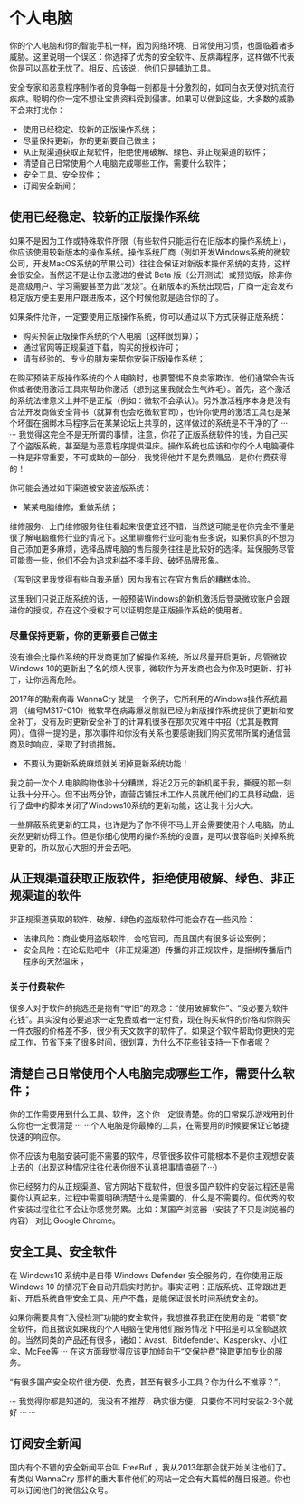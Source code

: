 # 个人电脑

你的个人电脑和你的智能手机一样，因为网络环境、日常使用习惯，也面临着诸多威胁。这里说明一个误区：你选择了优秀的安全软件、反病毒程序，这样做不代表你是可以高枕无忧了。相反、应该说，他们只是辅助工具。

安全专家和恶意程序制作者的竞争每一刻都是十分激烈的，如同白衣天使对抗流行疾病。聪明的你一定不想让宝贵资料受到侵害。如果可以做到这些，大多数的威胁不会来打扰你：

* 使用已经稳定、较新的正版操作系统；
* 尽量保持更新，你的更新要自己做主；
* 从正规渠道获取正规软件，拒绝使用破解、绿色、非正规渠道的软件；
* 清楚自己日常使用个人电脑完成哪些工作，需要什么软件；
* 安全工具、安全软件；
* 订阅安全新闻；

## 使用已经稳定、较新的正版操作系统

如果不是因为工作或特殊软件所限（有些软件只能运行在旧版本的操作系统上），你应该使用较新版本的操作系统。操作系统厂商（例如开发Windows系统的微软公司，开发MacOS系统的苹果公司）往往会保证对新版本操作系统的支持，这样会很安全。当然这不是让你去激进的尝试 Beta 版（公开测试）或预览版，除非你是高级用户、学习需要甚至为此“发烧”。在新版本的系统出现后，厂商一定会发布稳定版方便主要用户跟进版本，这个时候他就是适合你的了。

如果条件允许，一定要使用正版操作系统，你可以通过以下方式获得正版系统：

* 购买预装正版操作系统的个人电脑（这样很划算）；
* 通过官网等正规渠道下载，购买的授权许可；
* 请有经验的、专业的朋友来帮你安装正版操作系统；

在购买预装正版操作系统的个人电脑时，也要警惕不良卖家欺诈。他们通常会告诉你或者使用激活工具来帮助你激活（想到这里我就会生气炸毛）。首先，这个激活的系统法律意义上并不是正版（例如：微软不会承认）。另外激活程序本身是没有合法开发商做安全背书（就算有也会吃微软官司），也许你使用的激活工具也是某个坏蛋在捆绑木马程序后在某某论坛上共享的，这样做过的系统是不干净的了 ··· ··· 我觉得这完全不是无所谓的事情，注意，你花了正版系统软件的钱，为自己买了个盗版系统，甚至是为恶意程序提供温床。操作系统也应该和你的个人电脑硬件一样是非常重要，不可或缺的一部分，我觉得他并不是免费赠品，是你付费获得的！

你可能会通过如下渠道被安装盗版系统：

* 某某电脑维修，重做系统；

维修服务、上门维修服务往往看起来很便宜还不错，当然这可能是在你完全不懂是很了解电脑维修行业的情况下。这里聊维修行业可能有些多说，如果你真的不想为自己添加更多麻烦，选择品牌电脑的售后服务往往是比较好的选择。延保服务尽管可能贵一些，他们不会为追求利益不择手段、破坏品牌形象。

（写到这里我觉得有些自我矛盾）因为我有过在官方售后的糟糕体验。

这里我们只说正版系统的话，一般预装Windows的新机激活后登录微软账户会跟进你的授权，存在这个授权才可以证明您是正版操作系统的使用者。

### 尽量保持更新，你的更新要自己做主

没有谁会比操作系统的开发商更加了解操作系统，所以尽量开启更新，尽管微软 Windows 10的更新出了名的烦人误事，微软作为开发商也会为你及时更新、打补丁，让你远离危险。

2017年的勒索病毒 WannaCry 就是一个例子，它所利用的Windows操作系统漏洞 （编号MS17-010）微软早在病毒爆发前就已经为新版操作系统提供了更新和安全补丁，没有及时更新安全补丁的计算机很多在那次灾难中中招（尤其是教育网）。值得一提的是，那次事件和你没有关系也要感谢我们购买宽带所属的通信营商及时响应，采取了封锁措施。

* 不要认为更新系统麻烦就关闭掉更新系统功能！

我之前一次个人电脑购物体验十分糟糕，将近2万元的新机属于我，撕膜的那一刻让我十分开心。但不出两分钟，直营店铺技术工作人员就用他们的工具移动盘，运行了盘中的脚本关闭了Windows10系统的更新功能，这让我十分火大。

一些屏蔽系统更新的工具，也许是为了你不得不马上开会需要使用个人电脑，防止突然更新妨碍工作。但是你细心使用的操作系统的设置，是可以很容临时关掉系统更新的，所以放心大胆的开会去吧。

## 从正规渠道获取正版软件，拒绝使用破解、绿色、非正规渠道的软件

非正规渠道获取的软件、破解、绿色的盗版软件可能会存在一些风险：

* 法律风险：商业使用盗版软件，会吃官司，而且国内有很多诉讼案例；
* 安全风险：在论坛贴吧中（非正规渠道）传播的非正规软件，是捆绑传播后门程序的天然温床；

### 关于付费软件

很多人对于软件的挑选还是抱有“守旧”的观念：“使用破解软件”、“没必要为软件花钱”。其实没有必要追求一定免费或者一定付费，现在购买软件的价格和你购买一件衣服的价格差不多，很少有天文数字的软件了。如果这个软件帮助你更快的完成工作，节省下来了很多时间，很划算，为什么不花些钱支持一下作者呢？

## 清楚自己日常使用个人电脑完成哪些工作，需要什么软件；

你的工作需要用到什么工具、软件，这个你一定很清楚。你的日常娱乐游戏用到什么你也一定很清楚 ··· ···个人电脑是你最棒的工具，在需要用的时候要保证它敏捷快速的响应你。

你不应该为电脑安装可能不需要的软件，尽管很多软件可能根本不是你主观想安装上去的（出现这种情况往往代表你很不认真把事情搞砸了···）

你已经努力的从正规渠道、官方网站下载软件，但很多国产软件的安装过程还是需要你认真起来，过程中需要明确清楚什么是需要的，什么是不需要的。但优秀的软件安装过程往往不会让你感觉劳累。比如：某国产浏览器（安装了不只是浏览器的内容） 对比 Google Chrome。

## 安全工具、安全软件

在 Windows10 系统中是自带 Windows Defender 安全服务的，在你使用正版 Windows 10 的情况下会自动开启实时防护。事实证明：正版系统、正常跟进更新、开启系统自带安全工具、用户不蠢，是能保证很长时间系统安全的。

如果你需要具有“入侵检测”功能的安全软件，我想推荐我正在使用的是 “诺顿”安全软件，而且据说如果我的个人电脑在使用他们服务情况下中招是可以全额退款的。当然同类的产品还有很多，诸如：Avast、Bitdefender、Kaspersky、小红伞、McFee等 ··· 在这方面我觉得应该更加倾向于“交保护费”换取更加专业的服务。

“有很多国产安全软件很方便、免费，甚至有很多小工具？你为什么不推荐？”，

··· 我觉得你都是知道的，我没有不推荐，确实很方便，只要你不同时安装2-3个就好 ··· ···

## 订阅安全新闻

国内有个不错的安全新闻平台叫 FreeBuf ，我从2013年那会就开始关注他们了。有类似 WannaCry 那样的重大事件他们的网站一定会有大篇幅的醒目报道。你也可以订阅他们的微信公众号。
